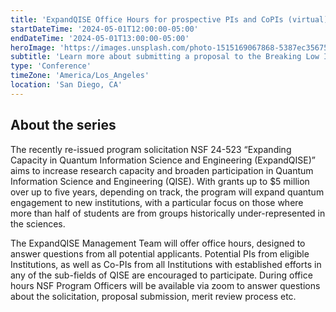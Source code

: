 ```yaml
---
title: 'ExpandQISE Office Hours for prospective PIs and CoPIs (virtual)'
startDateTime: '2024-05-01T12:00:00-05:00'
endDateTime: '2024-05-01T13:00:00-05:00'
heroImage: 'https://images.unsplash.com/photo-1515169067868-5387ec356754?q=80&w=2670&auto=format&fit=crop&ixlib=rb-4.0.3&ixid=M3wxMjA3fDB8MHxwaG90by1wYWdlfHx8fGVufDB8fHx8fA%3D%3D'
subtitle: 'Learn more about submitting a proposal to the Breaking Low Ideas Lab initiative.'
type: 'Conference'
timeZone: 'America/Los_Angeles'
location: 'San Diego, CA'
---
```


## About the series

The recently re-issued program solicitation NSF 24-523 “Expanding Capacity in Quantum Information Science and Engineering (ExpandQISE)” aims to increase research capacity and broaden participation in Quantum Information Science and Engineering (QISE). With grants up to $5 million over up to five years, depending on track, the program will expand quantum engagement to new institutions, with a particular focus on those where more than half of students are from groups historically under-represented in the sciences.

The ExpandQISE Management Team will offer office hours, designed to answer questions from all potential applicants. Potential PIs from eligible Institutions, as well as Co-PIs from all Institutions with established efforts in any of the sub-fields of QISE are encouraged to participate. During office hours NSF Program Officers will be available via zoom to answer questions about the solicitation, proposal submission, merit review process etc.
